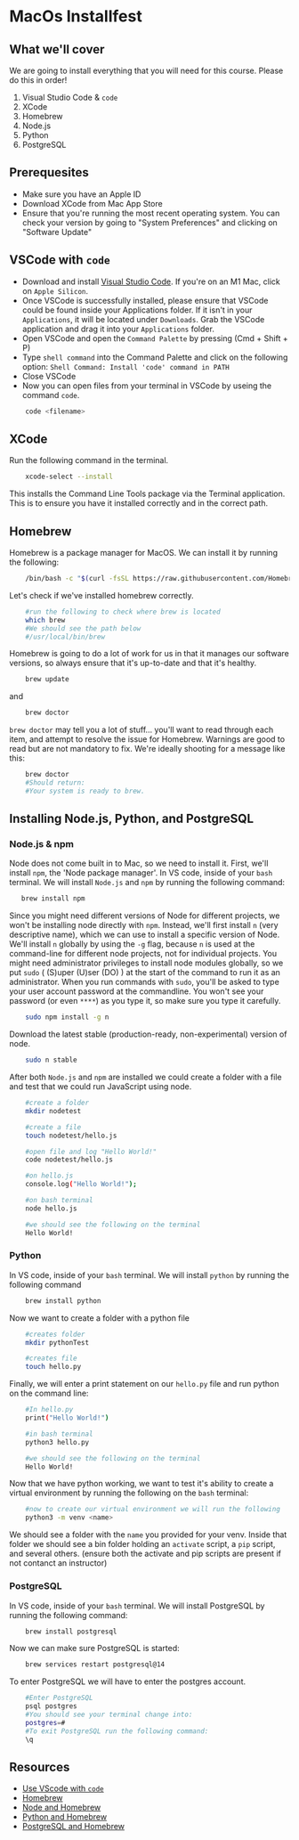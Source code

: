 
# MacOs Installfest


## What we'll cover
We are going to install everything that you will need for this course. Please do this in order!

1. Visual Studio Code & `code`
2. XCode
3. Homebrew
4. Node.js 
5. Python
6. PostgreSQL

## Prerequesites

- Make sure you have an Apple ID
- Download XCode from Mac App Store
- Ensure that you're running the most recent operating system. You can check your version by going to "System Preferences" and clicking on "Software Update"


## VSCode with `code`

- Download and install [Visual Studio Code](https://code.visualstudio.com/download). If you're on an M1 Mac, click on `Apple Silicon`.
- Once VSCode is successfully installed, please ensure that VSCode could be found inside your Applications folder. If it isn't in your `Applications`, it will be located under `Downloads`. Grab the VSCode application and drag it into your `Applications` folder.
- Open VSCode and open the `Command Palette` by pressing (Cmd + Shift + P)
- Type `shell command` into the Command Palette and click on the following option: `Shell Command: Install 'code' command in PATH`
- Close VSCode
- Now you can open files from your terminal in VSCode by useing the command `code`.

```bash
    code <filename>
```

## XCode

Run the following command in the terminal.

```sh
    xcode-select --install
```

This installs the Command Line Tools package via the Terminal application. This is to ensure you have it installed correctly and in the correct path.


## Homebrew

Homebrew is a package manager for MacOS. We can install it by running the following:

```sh
    /bin/bash -c "$(curl -fsSL https://raw.githubusercontent.com/Homebrew/install/HEAD/install.sh)"
```

Let's check if we've installed homebrew correctly.

```sh
    #run the following to check where brew is located
    which brew
    #We should see the path below
    #/usr/local/bin/brew
```

Homebrew is going to do a lot of work for us in that it manages our software versions, so always ensure that it's up-to-date and that it's healthy.

```sh
    brew update
```

and

```sh
    brew doctor
```

`brew doctor` may tell you a lot of stuff… you'll want to read through each item, and attempt to resolve the issue for Homebrew. Warnings are good to read but are not mandatory to fix. We're ideally shooting for a message like this:

```sh
    brew doctor
    #Should return:
    #Your system is ready to brew.
```


## Installing Node.js, Python, and PostgreSQL

### Node.js & npm

Node does not come built in to Mac, so we need to install it. First, we'll install `npm`, the 'Node package manager'. In VS code, inside of your `bash` terminal. We will install `Node.js` and `npm` by running the following command:

```bash
   brew install npm
```

Since you might need different versions of Node for different projects, we won't be installing node directly with `npm`. Instead, we'll first install `n` (very descriptive name), which we can use to install a specific version of Node. We'll install `n` globally by using the `-g` flag, because `n` is used at the command-line for different node projects, not for individual projects. You might need administrator privileges to install node modules globally, so we put `sudo` ( (S)uper (U)ser (DO) ) at the start of the command to run it as an administrator. When you run commands with `sudo`, you'll be asked to type your user account password at the commandline. You won't see your password (or even `****`) as you type it, so make sure you type it carefully. 

```sh
    sudo npm install -g n 
```


Download the latest stable (production-ready, non-experimental) version of node.

```sh
    sudo n stable
```

After both `Node.js` and `npm` are installed we could create a folder with a file and test that
we could run JavaScript using node.
```bash
    #create a folder
    mkdir nodetest

    #create a file
    touch nodetest/hello.js

    #open file and log "Hello World!"
    code nodetest/hello.js

    #on hello.js
    console.log("Hello World!");

    #on bash terminal
    node hello.js

    #we should see the following on the terminal
    Hello World!
```

### Python

In VS code, inside of your `bash` terminal. We will install `python`
by running the following command

```bash
    brew install python
```

Now we want to create a folder with a python file 

```bash
    #creates folder
    mkdir pythonTest

    #creates file
    touch hello.py 
```

Finally, we will enter a print statement on our `hello.py` file and run python on
the command line:
```bash
    #In hello.py
    print("Hello World!")

    #in bash terminal
    python3 hello.py

    #we should see the following on the terminal
    Hello World!
```

Now that we have python working, we want to test it's ability to create a virtual
environment by running the following on the `bash` terminal:

```bash
    #now to create our virtual environment we will run the following
    python3 -m venv <name>
```

We should see a folder with the `name` you provided for your venv. Inside that
folder we should see a bin folder holding an `activate` script, a `pip` script,
and several others. (ensure both the activate and pip scripts are present if not
contanct an instructor)

### PostgreSQL

In VS code, inside of your `bash` terminal. We will install PostgreSQL
by running the following command:

```bash
    brew install postgresql
```

Now we can make sure PostgreSQL is started:

```bash
    brew services restart postgresql@14
```

To enter PostgreSQL we will have to enter the postgres account.
```bash
    #Enter PostgreSQL
    psql postgres
    #You should see your terminal change into:
    postgres=# 
    #To exit PostgreSQL run the following command:
    \q
```

## Resources

- [Use VScode with `code`](https://code.visualstudio.com/docs/setup/mac#_launching-from-the-command-line)
- [Homebrew](https://brew.sh)
- [Node and Homebrew](https://changelog.com/posts/install-node-js-with-homebrew-on-os-x)
- [Python and Homebrew](https://docs.python-guide.org/starting/install3/osx/)
- [PostgreSQL and Homebrew](https://www.moncefbelyamani.com/how-to-install-postgresql-on-a-mac-with-homebrew-and-lunchy/)
